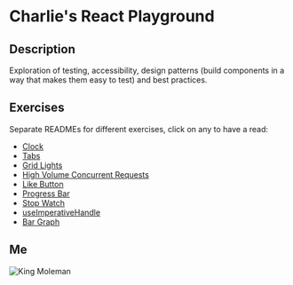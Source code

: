 # Charlie's React Playground

## Description

Exploration of testing, accessibility, design patterns (build components in a way that makes them easy to test) and best practices.

## Exercises

Separate READMEs for different exercises, click on any to have a read:

- [Clock](https://github.com/skatingincentralpark/react-playground/tree/main/app/exercises/clock)
- [Tabs](https://github.com/skatingincentralpark/react-playground/tree/main/app/exercises/tabs)
- [Grid Lights](https://github.com/skatingincentralpark/react-playground/tree/main/app/exercises/grid-lights)
- [High Volume Concurrent Requests](https://github.com/skatingincentralpark/react-playground/tree/main/app/exercises/high-volume-concurrent-requests)
- [Like Button](https://github.com/skatingincentralpark/react-playground/tree/main/app/exercises/like-button)
- [Progress Bar](https://github.com/skatingincentralpark/react-playground/tree/main/app/exercises/progress-bar)
- [Stop Watch](https://github.com/skatingincentralpark/react-playground/tree/main/app/exercises/stopwatch)
- [useImperativeHandle](https://github.com/skatingincentralpark/react-playground/tree/main/app/exercises/use-imperative-handle)
- [Bar Graph](https://github.com/skatingincentralpark/react-playground/tree/main/app/exercises/bar-graph)

## Me

![King Moleman](https://media.tenor.com/B9u7ieoD8pQAAAAM/football-simpsons.gif)
